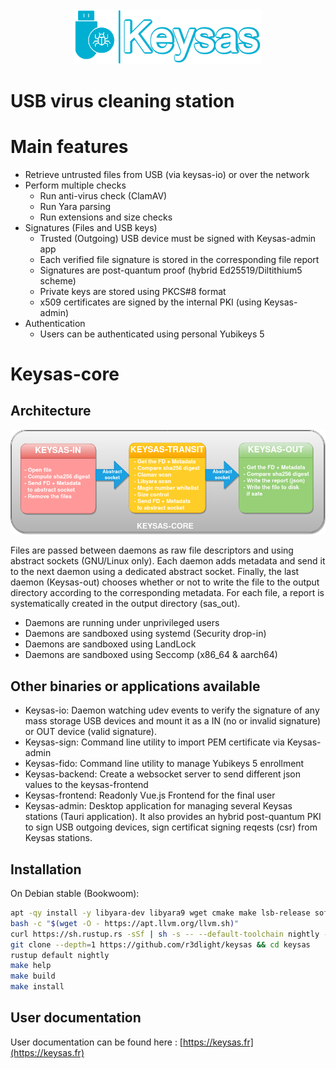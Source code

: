 <div align="center">
<img  src ="img/logo-keysas-github.png"  alt="Keysas"  width=300px/>
</div>

# USB virus cleaning station

# Main features

- Retrieve untrusted files from USB (via keysas-io) or over the network
- Perform multiple checks
  - Run anti-virus check (ClamAV)
  - Run Yara parsing
  - Run extensions and size checks
- Signatures (Files and USB keys)
    - Trusted (Outgoing) USB device must be signed with Keysas-admin app
    - Each verified file signature is stored in the corresponding file report  
    - Signatures are post-quantum proof (hybrid Ed25519/Diltithium5 scheme)
    - Private keys are stored using PKCS#8 format
    - x509 certificates are signed by the internal PKI (using Keysas-admin)
- Authentication
  - Users can be authenticated using personal Yubikeys 5

# Keysas-core

## Architecture

<div align="center">
<img  src ="img/keysas-core-architecture.png"  alt="keysas-core architecture"  width=900px/>
</div>

Files are passed between daemons as raw file descriptors and using abstract sockets (GNU/Linux only). Each daemon adds metadata and send it to the next daemon using a dedicated abstract socket. Finally, the last daemon (Keysas-out) chooses whether or not to write the file to the output directory according to the corresponding metadata. For each file, a report is systematically created in the output directory (sas_out).

 - Daemons are running under unprivileged users
 - Daemons are sandboxed using systemd (Security drop-in)
 - Daemons are sandboxed using LandLock
 - Daemons are sandboxed using Seccomp (x86_64 & aarch64)

## Other binaries or applications available

 - Keysas-io: Daemon watching udev events to verify the signature of any mass storage USB devices and mount it as a IN (no or invalid signature) or OUT device (valid signature).
 - Keysas-sign: Command line utility to import PEM certificate via Keysas-admin
 - Keysas-fido: Command line utility to manage Yubikeys 5 enrollment
 - Keysas-backend: Create a websocket server to send different json values to the keysas-frontend
 - Keysas-frontend: Readonly Vue.js Frontend for the final user
 - Keysas-admin: Desktop application for managing several Keysas stations (Tauri application). It also provides an hybrid post-quantum PKI to sign USB outgoing devices, sign certificat signing reqests (csr) from Keysas stations.

## Installation

On Debian stable (Bookwoom):

```bash
apt -qy install -y libyara-dev libyara9 wget cmake make lsb-release software-properties-common libseccomp-dev clamav-daemon clamav-freshclam pkg-config git bash libudev-dev libwebkit2gtk-4.0-dev build-essential curl wget libssl-dev libgtk-3-dev libayatana-appindicator3-dev librsvg2-dev
bash -c "$(wget -O - https://apt.llvm.org/llvm.sh)"
curl https://sh.rustup.rs -sSf | sh -s -- --default-toolchain nightly -y
git clone --depth=1 https://github.com/r3dlight/keysas && cd keysas
rustup default nightly
make help
make build
make install
```

## User documentation

User documentation can be found here : [https://keysas.fr](https://keysas.fr)
